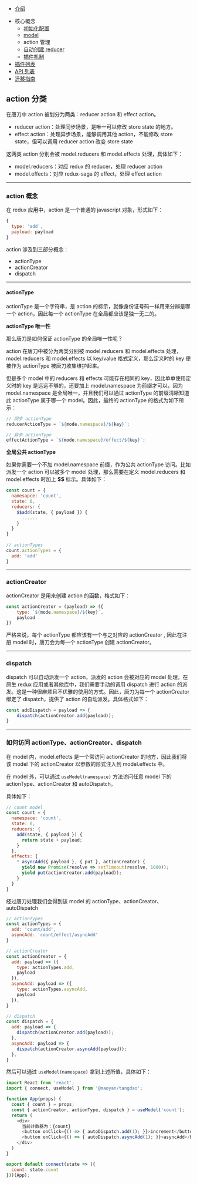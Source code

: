 * [介绍](https://maoyantech.github.io/tangdao/introduction/index)
- 核心概念
  - [初始化配置](https://maoyantech.github.io/tangdao/core-concepts/initialization-options)
  - [model](https://maoyantech.github.io/tangdao/core-concepts/model)
  - action 管理
  - [自动创建 reducer](https://maoyantech.github.io/tangdao/core-concepts/update-state)
  - [插件机制](https://maoyantech.github.io/tangdao/core-concepts/create-plugin)
- [插件列表](https://maoyantech.github.io/tangdao/plugins/index)
- [API 列表](https://maoyantech.github.io/tangdao/api-reference/index)
- [迁移指南](https://maoyantech.github.io/tangdao/migration-guide/index)

## action 分类

在唐刀中 action  被划分为两类：reducer action 和 effect action。

- reducer action：处理同步场景，是唯一可以修改 store state 的地方。
- effect action：处理异步场景，能够调用其他 action，不能修改 store state，但可以调用 reducer action 改变 store state

这两类 action 分别会被 model.reducers 和 model.effects 处理，具体如下：

- model.reducers：对应 redux 的 reducer，处理 reducer action
- model.effects：对应 redux-saga 的 effect，处理 effect action

---

### action 概念

在 redux 应用中，action 是一个普通的 javascript 对象，形式如下：

```javascript
{
  type: 'add',
  payload: payload
}
```

action 涉及到三部分概念：

- actionType
- actionCreator
- dispatch

----

#### actionType

actionType 是一个字符串，是 action 的标示，就像身份证号码一样用来分辨是哪一个 action，因此每一个 actionType  在全局都应该是独一无二的。

**actionType 唯一性**

那么唐刀是如何保证 actionType 的全局唯一性呢？

action 在唐刀中被分为两类分别被 model.reducers 和 model.effects 处理，model.reducers 和 model.effects 以 key/value 格式定义，那么定义时的 key 便被作为 actionType 被唐刀收集维护起来。

但是多个 model 中的 reducers 和 effects 可能存在相同的 key，因此单单使用定义时的 key 是远远不够的，还要加上 model.namespace 为前缀才可以，因为 model.namespace 是全局唯一，并且我们可以通过 actionType 的前缀清晰知道此 actionType 属于哪一个 model。因此，最终的 actionType 的格式为如下所示：

```javascript
// 同步 actionType
reducerActionType = `${mode.namespace}/${key}`;

// 异步 actionType
effectActionType = `${mode.namespace}/effect/${key}`;
```

**全局公共 actionType**

如果你需要一个不加 model.namespace 前缀，作为公共 actionType 访问。比如派发一个 action 可以被多个 model 处理，那么需要在定义 model.reducers 和 model.effects 时加上 **$$** 标示。具体如下：

```javascript
const count = {
  namesapce: 'count',
  state: 0,
  reducers: {
    $$add(state, { payload }) {
      ......
    }
  }
}
  
// actionTypes 
count.actionTypes = {
  add: 'add'
}
```

---

### actionCreator

actionCreator 是用来创建 action  的函数，格式如下：

```javascript
const actionCreator = (payload) => ({
	type: `${mode.namespace}/${key}`,
	payload
})
```

严格来说，每个 actionType 都应该有一个与之对应的 actionCreator ,  因此在注册 model 时，唐刀会为每一个 actionType 创建 actionCreator。

---

### dispatch

dispatch 可以自动派发一个 action，派发的 action 会被对应的 model 处理。在原生 redux 应用或者其他库中，我们需要手动的调用 dispatch 进行 action 的派发。这是一种很麻烦且不优雅的使用的方式。因此，唐刀为每一个 actionCreator 绑定了 dispatch，提供了 action 的自动派发。具体格式如下：

```javascript
const addDispatch = payload => {
	dispatch(actionCreator.add(payload));
}
```

---

### 如何访问 actionType、actionCreator、dispatch

在 model 内，model.effects 是一个常访问 actionCreator 的地方，因此我们将该 model 下的 actionCreator 以参数的形式注入到 model.effects 中。

在 model 外，可以通过 ``useModel(namespace)`` 方法访问任意 model 下的 actionType、actionCreator 和 autoDispatch。

具体如下：

```javascript
// count model
const count = {
  namespace: 'count',
  state: 0,
  reducers: {
    add(state, { payload }) {
      return state + payload;
    }
  },
  effects: {
    * asyncAdd({ payload }, { put }, actionCreator) {
      yield new Promise(resolve => setTimeout(resolve, 1000));
      yield put(actionCreator.add(payload));
    }
  }
}
```

经过唐刀处理我们会得到该 model 的 actionType、actionCreator、autoDispatch

```javascript
// actionTypes
const actionTypes = {
  add: 'count/add',
  asyncAdd: 'count/effect/asyncAdd'
}

// actionCreator
const actionCreator = {
  add: payload => ({
    type: actionTypes.add,
    payload
  }),
  asyncAdd: payload => ({
    type: actionTypes.asyncAdd,
    payload
  }),
}

// dispatch
const dispatch = {
  add: payload => {
    dispatch(actionCreator.add(payload));
  },
  asyncAdd: payload => {
    dispatch(actionCreator.asyncAdd(payload));
  },
}
```

然后可以通过  ``useModel(namespace)`` 拿到上述所值，具体如下：

```javascript
import React from 'react';
import { connect, useModel } from '@maoyan/tangdao';

function App(props) {
  const { count } = props;
  const { actionCreator, actionType, dispatch } = useModel('count');
  return (
    <div>
      当前计数器为：{count}
      <button onClick={() => { autoDispatch.add(1); }}>increment</button>
      <button onClick={() => { autoDispatch.asyncAdd(1); }}>asyncAdd</button>
    </div>
  )
}

export default connect(state => ({
  count: state.count
}))(App);

```








